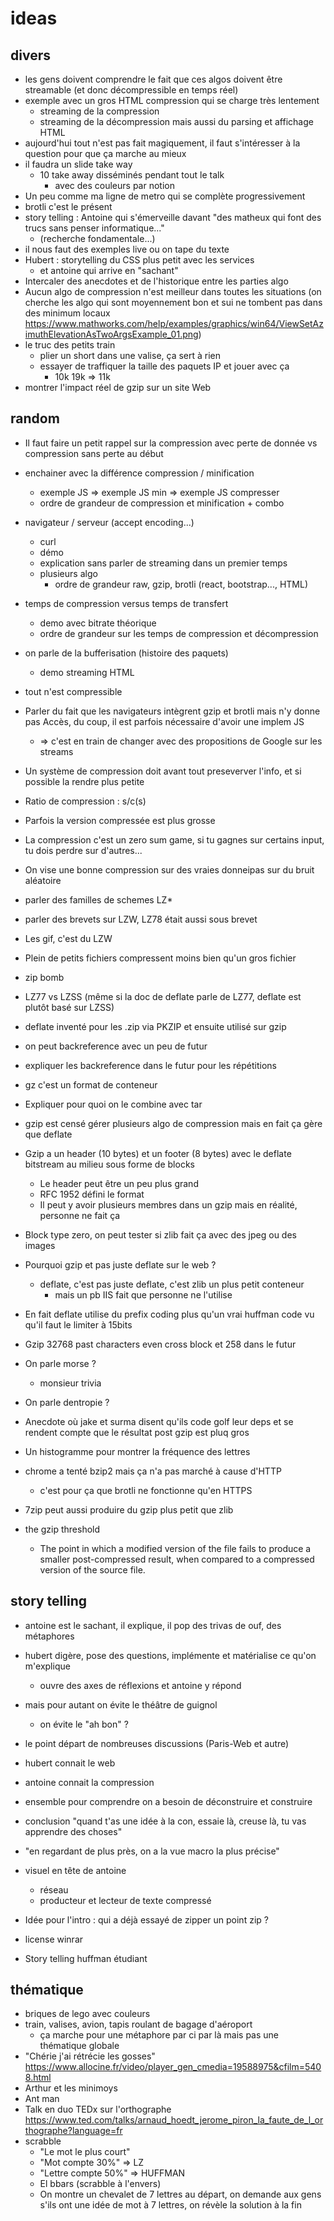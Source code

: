 # ideas

## divers

* les gens doivent comprendre le fait que ces algos doivent être streamable (et donc décompressible en temps réel)
* exemple avec un gros HTML compression qui se charge très lentement
  * streaming de la compression
  * streaming de la décompression mais aussi du parsing et affichage HTML
* aujourd'hui tout n'est pas fait magiquement, il faut s'intéresser à la question pour que ça marche au mieux
* il faudra un slide take way
  * 10 take away disséminés pendant tout le talk
    * avec des couleurs par notion
* Un peu comme ma ligne de metro qui se complète progressivement
* brotli c'est le présent
* story telling : Antoine qui s'émerveille davant "des matheux qui font des trucs sans penser informatique..."
  * (recherche fondamentale...) 
* il nous faut des exemples live ou on tape du texte
* Hubert : storytelling du CSS plus petit avec les services
  * et antoine qui arrive en "sachant"
* Intercaler des anecdotes et de l'historique entre les parties algo
* Aucun algo de compression n'est meilleur dans toutes les situations (on cherche les algo qui sont moyennement bon et sui ne tombent pas dans des minimum locaux https://www.mathworks.com/help/examples/graphics/win64/ViewSetAzimuthElevationAsTwoArgsExample_01.png)
* le truc des petits train
  * plier un short dans une valise, ça sert à rien
  * essayer de traffiquer la taille des paquets IP et jouer avec ça
    * 10k 19k => 11k
* montrer l'impact réel de gzip sur un site Web

## random

* Il faut faire un petit rappel sur la compression avec perte de donnée vs compression sans perte au début
* enchainer avec la différence compression / minification
  * exemple JS => exemple JS min => exemple JS compresser
  * ordre de grandeur de compression et minification + combo
* navigateur / serveur (accept encoding...)
  * curl
  * démo
  * explication sans parler de streaming dans un premier temps
  * plusieurs algo
    * ordre de grandeur raw, gzip, brotli (react, bootstrap..., HTML)
* temps de compression versus temps de transfert
  * demo avec bitrate théorique
  * ordre de grandeur sur les temps de compression et décompression
* on parle de la bufferisation (histoire des paquets)
  * demo streaming HTML
* tout n'est compressible

* Parler du fait que les navigateurs intègrent gzip et brotli mais n'y donne pas Accès, du coup, il est parfois nécessaire d'avoir une implem JS 
  * => c'est en train de changer avec des propositions de Google sur les streams

* Un système de compression doit avant tout preseverver l'info, et si possible la rendre plus petite
* Ratio de compression : s/c(s)
* Parfois la version compressée est plus grosse
* La compression c'est un zero sum game, si tu gagnes sur certains input, tu dois perdre sur d'autres...
* On vise une bonne compression sur des vraies donneipas sur du bruit aléatoire

* parler des familles de schemes LZ*
* parler des brevets sur LZW, LZ78 était aussi sous brevet
* Les gif, c'est du LZW

* Plein de petits fichiers compressent moins bien qu'un gros fichier

* zip bomb

* LZ77 vs LZSS (même si la doc de deflate parle de LZ77, deflate est plutôt basé sur LZSS)
* deflate inventé pour les .zip via PKZIP et ensuite utilisé sur gzip
* on peut backreference avec un peu de futur
* expliquer les backreference dans le futur pour les répétitions
* gz c'est un format de conteneur
* Expliquer pour quoi on le combine avec tar
* gzip est censé gérer plusieurs algo de compression mais en fait ça gère que deflate

* Gzip a un header (10 bytes) et un footer (8 bytes) avec le deflate bitstream au milieu sous forme de blocks
  * Le header peut être un peu plus grand
  * RFC 1952 défini le format
  * Il peut y avoir plusieurs membres dans un gzip mais en réalité, personne ne fait ça

* Block type zero, on peut tester si zlib fait ça avec des jpeg ou des images
* Pourquoi gzip et pas juste deflate sur le web ?
  * deflate, c'est pas juste deflate, c'est zlib un plus petit conteneur
    * mais un pb IIS fait que personne ne l'utilise

* En fait deflate utilise du prefix coding plus qu'un vrai huffman code vu qu'il faut le limiter à 15bits
* Gzip 32768 past characters even cross block et 258 dans le futur

* On parle morse ?
  * monsieur trivia
* On parle dentropie ?

* Anecdote où jake et surma disent qu'ils code golf leur deps et se rendent compte que le résultat post gzip est pluq gros
* Un histogramme pour montrer la fréquence des lettres

* chrome a tenté bzip2 mais ça n'a pas marché à cause d'HTTP
  * c'est pour ça que brotli ne fonctionne qu'en HTTPS

* 7zip peut aussi produire du gzip plus petit que zlib

* the gzip threshold
  *  The point in which a modified version of the file fails to produce a smaller post-compressed result, when compared to a compressed version of the source file.

## story telling

* antoine est le sachant, il explique, il pop des trivas de ouf, des métaphores
* hubert digère, pose des questions, implémente et matérialise ce qu'on m'explique
  * ouvre des axes de réflexions et antoine y répond
* mais pour autant on évite le théâtre de guignol
  * on évite le "ah bon" ?

* le point départ de nombreuses discussions (Paris-Web et autre)
* hubert connait le web
* antoine connait la compression
* ensemble pour comprendre on a besoin de déconstruire et construire

* conclusion "quand t'as une idée à la con, essaie là, creuse là, tu vas apprendre des choses"
* "en regardant de plus près, on a la vue macro la plus précise"

* visuel en tête de antoine
  * réseau
  * producteur et lecteur de texte compressé

* Idée pour l'intro : qui a déjà essayé de zipper un point zip ?
* license winrar

* Story telling huffman étudiant

## thématique

* briques de lego avec couleurs
* train, valises, avion, tapis roulant de bagage d'aéroport
  * ça marche pour une métaphore par ci par là mais pas une thématique globale
* "Chérie j'ai rétrécie les gosses" https://www.allocine.fr/video/player_gen_cmedia=19588975&cfilm=5408.html
* Arthur et les minimoys 
* Ant man
* Talk en duo TEDx sur l'orthographe https://www.ted.com/talks/arnaud_hoedt_jerome_piron_la_faute_de_l_orthographe?language=fr
* scrabble
  * "Le mot le plus court"
  * "Mot compte 30%" => LZ
  * "Lettre compte 50%" => HUFFMAN
  * El bbars (scrabble à l'envers)
  * On montre un chevalet de 7 lettres au départ, on demande aux gens s'ils ont une idée de mot à 7 lettres, on révèle la solution à la fin
